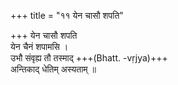 +++
title = "११ येन चासौ शपति"

+++
येन चासौ शपति  
येन चैनं शपामसि ।  
उभौ संवृह्य तौ तस्माद् +++(Bhatt. -vṛjya)+++  
अन्तिकाद् धेतिम् अस्यताम् ॥